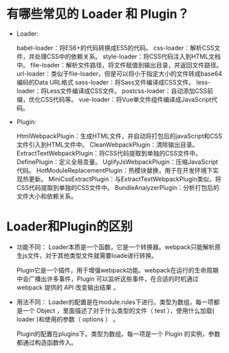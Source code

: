 # 有哪些常见的 Loader 和 Plugin？
- Loader:

    babel-loader：将ES6+的代码转换成ES5的代码。
    css-loader：解析CSS文件，并处理CSS中的依赖关系。
    style-loader：将CSS代码注入到HTML文档中。
    file-loader：解析文件路径，将文件赋值到输出目录，并返回文件路径。
    url-loader：类似于file-loader，但是可以将小于指定大小的文件转成base64编码的Data URL格式
    sass-loader：将Sass文件编译成CSS文件。
    less-loader：将Less文件编译成CSS文件。
    postcss-loader：自动添加CSS前缀，优化CSS代码等。
    vue-loader：将Vue单文件组件编译成JavaScript代码。

- Plugin:

    HtmlWebpackPlugin：生成HTML文件，并自动将打包后的javaScript和CSS文件引入到HTML文件中。
    CleanWebpackPlugin：清除输出目录。
    ExtractTextWebpackPlugin：将CSS代码提取到单独的CSS文件中。
    DefinePlugin：定义全局变量。
    UglifyJsWebpackPlugin：压缩JavaScript代码。
    HotModuleReplacementPlugin：热模块替换，用于在开发环境下实现热更新。
    MiniCssExtractPlugin：与ExtractTextWebpackPlugin类似，将CSS代码提取到单独的CSS文件中。
    BundleAnalyzerPlugin：分析打包后的文件大小和依赖关系。

# Loader和Plugin的区别
- 功能不同：
    Loader本质是一个函数，它是一个转换器。webpack只能解析原生js文件，对于其他类型文件就需要loade进行转换。  

    Plugin它是一个插件，用于增强webpack功能。webpack在运行的生命周期中会广播出许多事件，Plugin 可以监听这些事件，在合适的时机通过 webpack 提供的 API 改变输出结果 。
- 用法不同：
    Loader的配置是在module.rules下进行。类型为数组，每⼀项都是⼀个 Object ，⾥⾯描述了对于什么类型的⽂件（ test ），使⽤什么加载( loader )和使⽤的参数（ options ） 。  

    Plugin的配置在plugins下。类型为数组，每一项是一个 Plugin 的实例，参数都通过构造函数传入。


